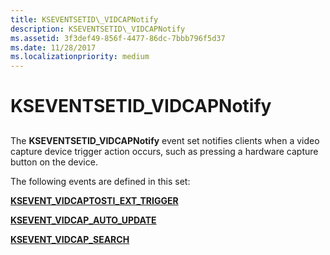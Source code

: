 ```yaml
---
title: KSEVENTSETID\_VIDCAPNotify
description: KSEVENTSETID\_VIDCAPNotify
ms.assetid: 3f3def49-856f-4477-86dc-7bbb796f5d37
ms.date: 11/28/2017
ms.localizationpriority: medium
---
```


# KSEVENTSETID\_VIDCAPNotify


## <span id="ddk_kseventsetid_vidcapnotify_ks"></span><span id="DDK_KSEVENTSETID_VIDCAPNOTIFY_KS"></span>


The **KSEVENTSETID\_VIDCAPNotify** event set notifies clients when a video capture device trigger action occurs, such as pressing a hardware capture button on the device.

The following events are defined in this set:

[**KSEVENT\_VIDCAPTOSTI\_EXT\_TRIGGER**](ksevent-vidcaptosti-ext-trigger.md)

[**KSEVENT\_VIDCAP\_AUTO\_UPDATE**](ksevent-vidcap-auto-update.md)

[**KSEVENT\_VIDCAP\_SEARCH**](ksevent-vidcap-search.md)

 

 





